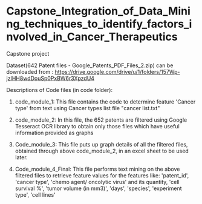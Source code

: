 # Capstone_Integration_of_Data_Mining_techniques_to_identify_factors_involved_in_Cancer_Therapeutics

Capstone project

Dataset(642 Patent files - Google_Patents_PDF_Files_2.zip) can be downloaded from : 
https://drive.google.com/drive/u/1/folders/157Wp-jzIHH8wdDouSp0PxBW6r3XpzdU4


Descriptions of Code files (in code folder):

1. code_module_1: This file contains the code to determine feature 'Cancer type' from text using Cancer types list file "cancer list.txt"

2. code_module_2: In this file, the 652 patents are filtered using Google Tesseract OCR library to obtain only those files which have useful information provided as graphs

3. Code_module_3: This file puts up graph details of all the filtered files, obtained through above code_module_2, in an excel sheet to be used later. 

4. Code_module_4_Final: This file performs text mining on the above filtered files to retrieve feature values for the features like:
'patent_id', 'cancer type', 'chemo agent/ oncolytic virus' and its quantity, 'cell survival %', 'tumor volume (in mm3)', 'days', 'species', 'experiment type', 'cell lines'
